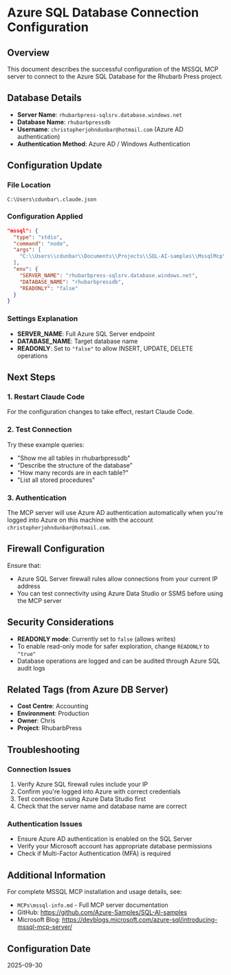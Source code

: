 # Azure SQL Database Connection Configuration

## Overview
This document describes the successful configuration of the MSSQL MCP server to connect to the Azure SQL Database for the Rhubarb Press project.

## Database Details
- **Server Name**: `rhubarbpress-sqlsrv.database.windows.net`
- **Database Name**: `rhubarbpressdb`
- **Username**: `christopherjohndunbar@hotmail.com` (Azure AD authentication)
- **Authentication Method**: Azure AD / Windows Authentication

## Configuration Update

### File Location
`C:\Users\cdunbar\.claude.json`

### Configuration Applied
```json
"mssql": {
  "type": "stdio",
  "command": "node",
  "args": [
    "C:\\Users\\cdunbar\\Documents\\Projects\\SQL-AI-samples\\MssqlMcp\\Node\\dist\\index.js"
  ],
  "env": {
    "SERVER_NAME": "rhubarbpress-sqlsrv.database.windows.net",
    "DATABASE_NAME": "rhubarbpressdb",
    "READONLY": "false"
  }
}
```

### Settings Explanation
- **SERVER_NAME**: Full Azure SQL Server endpoint
- **DATABASE_NAME**: Target database name
- **READONLY**: Set to `"false"` to allow INSERT, UPDATE, DELETE operations

## Next Steps

### 1. Restart Claude Code
For the configuration changes to take effect, restart Claude Code.

### 2. Test Connection
Try these example queries:
- "Show me all tables in rhubarbpressdb"
- "Describe the structure of the database"
- "How many records are in each table?"
- "List all stored procedures"

### 3. Authentication
The MCP server will use Azure AD authentication automatically when you're logged into Azure on this machine with the account `christopherjohndunbar@hotmail.com`.

## Firewall Configuration
Ensure that:
- Azure SQL Server firewall rules allow connections from your current IP address
- You can test connectivity using Azure Data Studio or SSMS before using the MCP server

## Security Considerations
- **READONLY mode**: Currently set to `false` (allows writes)
- To enable read-only mode for safer exploration, change `READONLY` to `"true"`
- Database operations are logged and can be audited through Azure SQL audit logs

## Related Tags (from Azure DB Server)
- **Cost Centre**: Accounting
- **Environment**: Production
- **Owner**: Chris
- **Project**: RhubarbPress

## Troubleshooting

### Connection Issues
1. Verify Azure SQL firewall rules include your IP
2. Confirm you're logged into Azure with correct credentials
3. Test connection using Azure Data Studio first
4. Check that the server name and database name are correct

### Authentication Issues
- Ensure Azure AD authentication is enabled on the SQL Server
- Verify your Microsoft account has appropriate database permissions
- Check if Multi-Factor Authentication (MFA) is required

## Additional Information
For complete MSSQL MCP installation and usage details, see:
- `MCPs\mssql-info.md` - Full MCP server documentation
- GitHub: https://github.com/Azure-Samples/SQL-AI-samples
- Microsoft Blog: https://devblogs.microsoft.com/azure-sql/introducing-mssql-mcp-server/

## Configuration Date
2025-09-30